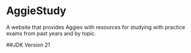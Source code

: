 # AggieStudy

A website that provides Aggies with resources for studying with practice exams from past years and by topic.

##JDK Version 21
